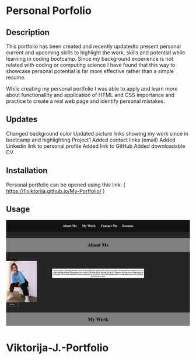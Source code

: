 # Personal Porfolio

## Description

This portfolio has been created and recently updatedto present personal current and upcoming skills to highlight the work, skills and potential while learning in coding bootcamp. Since my background experience is not related with coding or computing science I have found that this way to showcase personal potential is far more effective rather than a simple resume.

While creating my personal portfolio I was able to apply and learn more about functionallity and application of HTML and CSS importance and practice to create a real web page and identify personal mistakes.

## Updates

Changed background color
Updated picture links showing my work since in bootcamp and highlighting Project1
Added contact links (email)
Added Linkedin link to personal profile
Added link to GitHub
Added downloadable CV

## Installation

Personal portfolio can be opened using this link:
( https://fjviktorija.github.io/My-Portfolio/ )

## Usage

![Personal portfolio includes a navigation bar, a header image,personal information, highlights positions for future projects and contact form at bottom of the page.](./Assets/images/screenshot.jpg)

# Viktorija-J.-Portfolio
